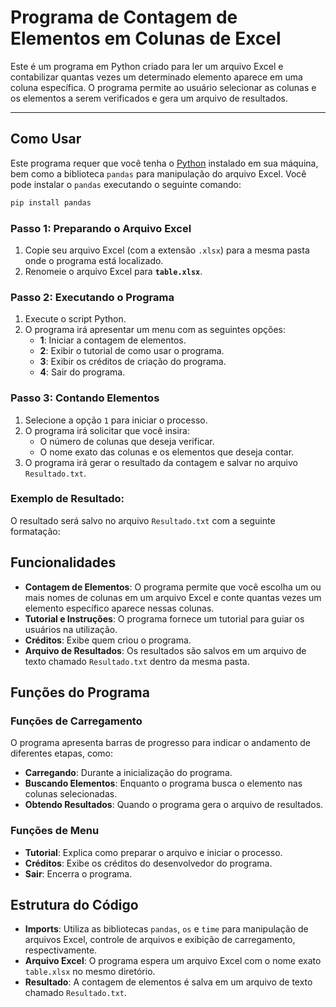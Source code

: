 # Programa de Contagem de Elementos em Colunas de Excel

Este é um programa em Python criado para ler um arquivo Excel e contabilizar quantas vezes um determinado elemento aparece em uma coluna específica. O programa permite ao usuário selecionar as colunas e os elementos a serem verificados e gera um arquivo de resultados.

---

## Como Usar

Este programa requer que você tenha o [Python](https://www.python.org/downloads/) instalado em sua máquina, bem como a biblioteca `pandas` para manipulação do arquivo Excel. Você pode instalar o `pandas` executando o seguinte comando:

```bash
pip install pandas
```

### Passo 1: Preparando o Arquivo Excel
1. Copie seu arquivo Excel (com a extensão `.xlsx`) para a mesma pasta onde o programa está localizado.
2. Renomeie o arquivo Excel para **`table.xlsx`**.

### Passo 2: Executando o Programa
1. Execute o script Python.
2. O programa irá apresentar um menu com as seguintes opções:
    - **1**: Iniciar a contagem de elementos.
    - **2**: Exibir o tutorial de como usar o programa.
    - **3**: Exibir os créditos de criação do programa.
    - **4**: Sair do programa.

### Passo 3: Contando Elementos
1. Selecione a opção `1` para iniciar o processo.
2. O programa irá solicitar que você insira:
    - O número de colunas que deseja verificar.
    - O nome exato das colunas e os elementos que deseja contar.
3. O programa irá gerar o resultado da contagem e salvar no arquivo `Resultado.txt`.

### Exemplo de Resultado:
O resultado será salvo no arquivo `Resultado.txt` com a seguinte formatação:

## Funcionalidades

- **Contagem de Elementos**: O programa permite que você escolha um ou mais nomes de colunas em um arquivo Excel e conte quantas vezes um elemento específico aparece nessas colunas.
- **Tutorial e Instruções**: O programa fornece um tutorial para guiar os usuários na utilização.
- **Créditos**: Exibe quem criou o programa.
- **Arquivo de Resultados**: Os resultados são salvos em um arquivo de texto chamado `Resultado.txt` dentro da mesma pasta.

## Funções do Programa

### Funções de Carregamento
O programa apresenta barras de progresso para indicar o andamento de diferentes etapas, como:
- **Carregando**: Durante a inicialização do programa.
- **Buscando Elementos**: Enquanto o programa busca o elemento nas colunas selecionadas.
- **Obtendo Resultados**: Quando o programa gera o arquivo de resultados.

### Funções de Menu
- **Tutorial**: Explica como preparar o arquivo e iniciar o processo.
- **Créditos**: Exibe os créditos do desenvolvedor do programa.
- **Sair**: Encerra o programa.

## Estrutura do Código

- **Imports**: Utiliza as bibliotecas `pandas`, `os` e `time` para manipulação de arquivos Excel, controle de arquivos e exibição de carregamento, respectivamente.
- **Arquivo Excel**: O programa espera um arquivo Excel com o nome exato `table.xlsx` no mesmo diretório.
- **Resultado**: A contagem de elementos é salva em um arquivo de texto chamado `Resultado.txt`.